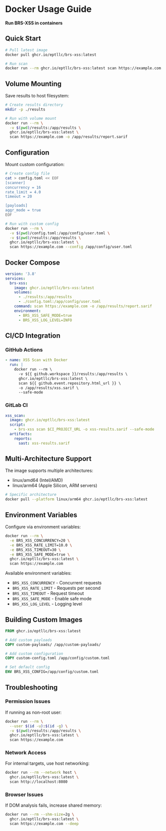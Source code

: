 # Docker Usage Guide

**Run BRS-XSS in containers**

## Quick Start

```bash
# Pull latest image
docker pull ghcr.io/eptllc/brs-xss:latest

# Run scan
docker run --rm ghcr.io/eptllc/brs-xss:latest scan https://example.com
```

## Volume Mounting

Save results to host filesystem:

```bash
# Create results directory
mkdir -p ./results

# Run with volume mount
docker run --rm \
  -v $(pwd)/results:/app/results \
  ghcr.io/eptllc/brs-xss:latest \
  scan https://example.com -o /app/results/report.sarif
```

## Configuration

Mount custom configuration:

```bash
# Create config file
cat > config.toml << EOF
[scanner]
concurrency = 16
rate_limit = 4.0
timeout = 20

[payloads]
aggr_mode = true
EOF

# Run with custom config
docker run --rm \
  -v $(pwd)/config.toml:/app/config/user.toml \
  -v $(pwd)/results:/app/results \
  ghcr.io/eptllc/brs-xss:latest \
  scan https://example.com --config /app/config/user.toml
```

## Docker Compose

```yaml
version: '3.8'
services:
  brs-xss:
    image: ghcr.io/eptllc/brs-xss:latest
    volumes:
      - ./results:/app/results
      - ./config.toml:/app/config/user.toml
    command: scan https://example.com -o /app/results/report.sarif
    environment:
      - BRS_XSS_SAFE_MODE=true
      - BRS_XSS_LOG_LEVEL=INFO
```

## CI/CD Integration

### GitHub Actions
```yaml
- name: XSS Scan with Docker
  run: |
    docker run --rm \
      -v ${{ github.workspace }}/results:/app/results \
      ghcr.io/eptllc/brs-xss:latest \
      scan ${{ github.event.repository.html_url }} \
      -o /app/results/xss.sarif \
      --safe-mode
```

### GitLab CI
```yaml
xss_scan:
  image: ghcr.io/eptllc/brs-xss:latest
  script:
    - brs-xss scan $CI_PROJECT_URL -o xss-results.sarif --safe-mode
  artifacts:
    reports:
      sast: xss-results.sarif
```

## Multi-Architecture Support

The image supports multiple architectures:
- linux/amd64 (Intel/AMD)
- linux/arm64 (Apple Silicon, ARM servers)

```bash
# Specific architecture
docker pull --platform linux/arm64 ghcr.io/eptllc/brs-xss:latest
```

## Environment Variables

Configure via environment variables:

```bash
docker run --rm \
  -e BRS_XSS_CONCURRENCY=20 \
  -e BRS_XSS_RATE_LIMIT=10.0 \
  -e BRS_XSS_TIMEOUT=30 \
  -e BRS_XSS_SAFE_MODE=true \
  ghcr.io/eptllc/brs-xss:latest \
  scan https://example.com
```

Available environment variables:
- `BRS_XSS_CONCURRENCY` - Concurrent requests
- `BRS_XSS_RATE_LIMIT` - Requests per second
- `BRS_XSS_TIMEOUT` - Request timeout
- `BRS_XSS_SAFE_MODE` - Enable safe mode
- `BRS_XSS_LOG_LEVEL` - Logging level

## Building Custom Images

```dockerfile
FROM ghcr.io/eptllc/brs-xss:latest

# Add custom payloads
COPY custom-payloads/ /app/custom-payloads/

# Add custom configuration
COPY custom-config.toml /app/config/custom.toml

# Set default config
ENV BRS_XSS_CONFIG=/app/config/custom.toml
```

## Troubleshooting

### Permission Issues
If running as non-root user:
```bash
docker run --rm \
  --user $(id -u):$(id -g) \
  -v $(pwd)/results:/app/results \
  ghcr.io/eptllc/brs-xss:latest \
  scan https://example.com
```

### Network Access
For internal targets, use host networking:
```bash
docker run --rm --network host \
  ghcr.io/eptllc/brs-xss:latest \
  scan http://localhost:8080
```

### Browser Issues
If DOM analysis fails, increase shared memory:
```bash
docker run --rm --shm-size=2g \
  ghcr.io/eptllc/brs-xss:latest \
  scan https://example.com --deep
```
